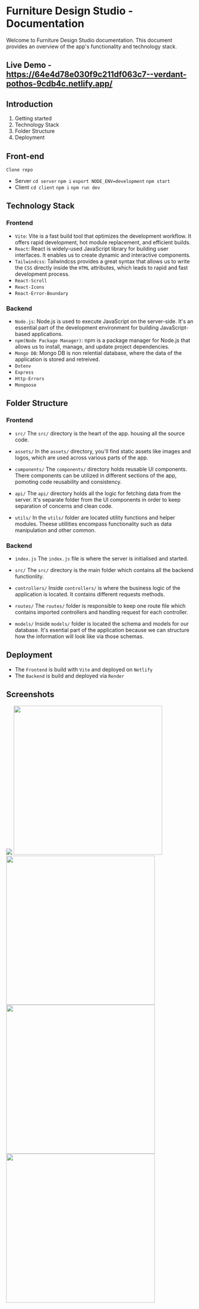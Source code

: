 # Furniture Design Studio - Documentation
Welcome to Furniture Design Studio documentation. This document provides an overview of the app's functionality and technology stack.

## Live Demo - https://64e4d78e030f9c211df063c7--verdant-pothos-9cdb4c.netlify.app/

## Introduction

1. Getting started
2. Technology Stack
3. Folder Structure
4. Deployment

## Front-end

`Clone repo`

- Server `cd server` `npm i` `export NODE_ENV=development` `npm start`
- Client `cd client` `npm i` `npm run dev`

## Technology Stack

### Frontend
- `Vite`: Vite is a fast build tool that optimizes the development workflow. It offers rapid development, hot module replacement, and efficient builds.
- `React`: React is widely-used JavaScript library for building user interfaces. It enables us to create dynamic and interactive components.
- `Tailwindcss`: Tailwindcss provides a great syntax that allows us to write the `CSS` directly inside the `HTML` attributes, which leads to rapid and fast development process.
- `React-Scroll`
- `React-Icons`
- `React-Error-Boundary`

### Backend
- `Node.js`: Node.js is used to execute JavaScript on the server-side. It's an essential part of the development environment for building JavaScript-based applications.
- `npm(Node Package Manager)`: npm is a package manager for Node.js that allows us to install, manage, and update project dependencies.
- `Mongo DB`: Mongo DB is non relential database, where the data of the application is stored and retreived.
- `Dotenv`
- `Express`
- `Http-Errors`
- `Mongoose`

## Folder Structure

### Frontend
- `src/`
The `src/` directory is the heart of the app. housing all the source code.

- `assets/`
In the `assets/` directory, you'll find static assets like images and logos, which are used across various parts of the app.

- `components/`
The `components/` directory holds reusable UI components. There components can be utilized in different sections of the app, pomoting code reusability and consistency.

- `api/`
The `api/` directory holds all the logic for fetching data from the server. It's separate folder from the UI components in order to keep separation of concerns and clean code.

- `utils/`
In the `utils/` folder are located utility functions and helper modules. Theese utillities encompass functionality such as data manipulation and other common.  

### Backend
- `index.js`
The `index.js` file is where the server is initialised and started.

- `src/`
The `src/` directory is the main folder which contains all the backend functionlity.

- `controllers/`
Inside `controllers/` is where the business logic of the application is located. It contains different requests methods. 

- `routes/`
The `routes/` folder is responsible to keep one route file which contains imported controllers and handling request for each controller.

- `models/`
Inside `models/` folder is located the schema and models for our database. It's esential part of the application because we can structure how the information will look like via those schemas. 


## Deployment
- The `Frontend` is build with `Vite` and deployed on `Netlify`
- The `Backend` is build and deployed via `Render`

## Screenshots 

<img src="public/../client/public/127.0.0.1_5173_%20(4).png">
<img width="400" src="public/../client/public/mobile%20(1).png">
<img width="400" src="public/../client/public/mobile%20(2).png">
<img width="400" src="public/../client/public/mobile%20(3).png">
<img width="400" src="public/../client/public/mobile%20(4).png">
